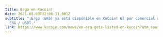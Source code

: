 ```yaml
---
title: Ergo en Kucoin!
date: 2021-08-03T12:06:11.601Z
subtitle: "¡Ergo (ERG) ya está disponible en KuCoin! El par comercial admitido es
  ERG / USDT."
link: https://www.kucoin.com/news/en-erg-gets-listed-on-kucoin?utm_source=twitterinfo
---
```

